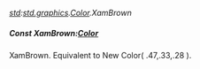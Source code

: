 _[std](../../modules/std/std-module.md):[std.graphics](../../modules/std/std-graphics.md).[Color](../../modules/std/std-graphics-color.md).XamBrown_
##### Const XamBrown:[Color](../../modules/std/std-graphics-color.md)
XamBrown. Equivalent to New Color( .47,.33,.28 ).

